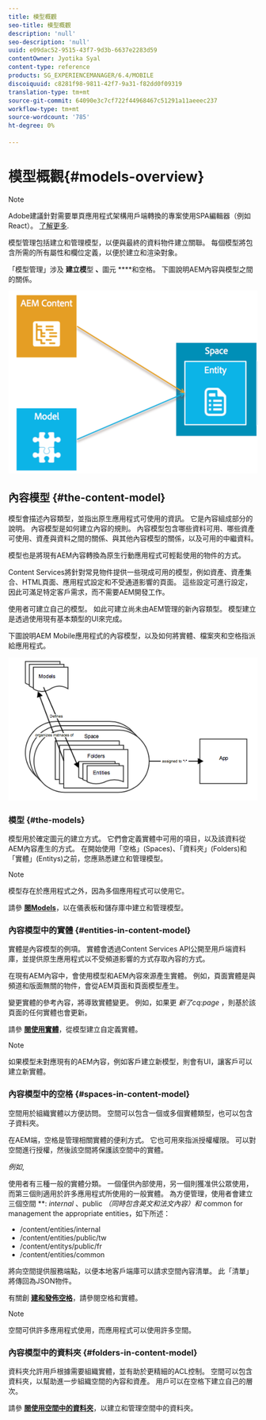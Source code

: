```yaml
---
title: 模型概觀
seo-title: 模型概觀
description: 'null'
seo-description: 'null'
uuid: e09dac52-9515-43f7-9d3b-6637e2283d59
contentOwner: Jyotika Syal
content-type: reference
products: SG_EXPERIENCEMANAGER/6.4/MOBILE
discoiquuid: c8281f98-9811-42f7-9a31-f82dd0f09319
translation-type: tm+mt
source-git-commit: 64090e3c7cf722f44968467c51291a11aeeec237
workflow-type: tm+mt
source-wordcount: '785'
ht-degree: 0%

---
```



# 模型概觀{#models-overview}

>[!NOTE]
>
>Adobe建議針對需要單頁應用程式架構用戶端轉換的專案使用SPA編輯器（例如React）。 [了解更多](/help/sites-developing/spa-overview.md).

模型管理包括建立和管理模型，以便與最終的資料物件建立關聯。 每個模型將包含所需的所有屬性和欄位定義，以便於建立和渲染對象。

「模型管理」涉及 **建立模**&#x200B;型 **、**&#x200B;圖元 ****&#x200B;和空格。 下圖說明AEM內容與模型之間的關係。

![chlimage_1-81](assets/chlimage_1-81.png)

## 內容模型 {#the-content-model}

模型會描述內容類型，並指出原生應用程式可使用的資訊。 它是內容組成部分的說明。 內容模型是如何建立內容的規則。 內容模型包含哪些資料可用、哪些資產可使用、資產與資料之間的關係、與其他內容模型的關係，以及可用的中繼資料。

模型也是將現有AEM內容轉換為原生行動應用程式可輕鬆使用的物件的方式。

Content Services將針對常見物件提供一些現成可用的模型，例如資產、資產集合、HTML頁面、應用程式設定和不受通道影響的頁面。 這些設定可進行設定，因此可滿足特定客戶需求，而不需要AEM開發工作。

使用者可建立自己的模型。 如此可建立尚未由AEM管理的新內容類型。 模型建立是透過使用現有基本類型的UI來完成。

下圖說明AEM Mobile應用程式的內容模型，以及如何將實體、檔案夾和空格指派給應用程式。

![chlimage_1-82](assets/chlimage_1-82.png)

### 模型 {#the-models}

模型用於確定圖元的建立方式。 它們會定義實體中可用的項目，以及該資料從AEM內容產生的方式。 在開始使用「空格」(Spaces)、「資料夾」(Folders)和「實體」(Entitys)之前，您應熟悉建立和管理模型。

>[!NOTE]
>
>模型存在於應用程式之外，因為多個應用程式可以使用它。


請參 **[閱Models](/help/mobile/administer-mobile-apps.md)**，以在儀表板和儲存庫中建立和管理模型。

### 內容模型中的實體 {#entities-in-content-model}

實體是內容模型的例項。 實體會透過Content Services API公開至用戶端資料庫，並提供原生應用程式以不受頻道影響的方式存取內容的方式。

在現有AEM內容中，會使用模型和AEM內容來源產生實體。 例如，頁面實體是與頻道和版面無關的物件，會從AEM頁面和頁面模型產生。

變更實體的參考內容，將導致實體變更。 例如，如果更 *新了cq:page* ，則基於該頁面的任何實體也會更新。

請參 **[閱使用實體](/help/mobile/spaces-and-entities.md)**，從模型建立自定義實體。

>[!NOTE]
>
>如果模型未對應現有的AEM內容，例如客戶建立新模型，則會有UI，讓客戶可以建立新實體。


### 內容模型中的空格 {#spaces-in-content-model}

空間用於組織實體以方便訪問。 空間可以包含一個或多個實體類型，也可以包含子資料夾。

在AEM端，空格是管理相關實體的便利方式。 它也可用來指派授權權限。 可以對空間進行授權，然後該空間將保護該空間中的實體。

*例如*,

使用者有三種一般的實體分類。 一個僅供內部使用，另一個則獲准供公眾使用，而第三個則適用於許多應用程式所使用的一般實體。 為方便管理，使用者會建立三個空間 **: *internal* 、public *（同時包含英文和法文內容）和* common for management the appropriate entities，如下所述：

* /content/entities/internal
* /content/entities/public/tw
* /content/entitys/public/fr
* /content/entities/common

將向空間提供服務端點，以便本地客戶端庫可以請求空間內容清單。 此「清單」將傳回為JSON物件。

有關創 **[建和發佈空格](/help/mobile/spaces-and-entities.md)**，請參閱空格和實體。

>[!NOTE]
>
>空間可供許多應用程式使用，而應用程式可以使用許多空間。

### 內容模型中的資料夾 {#folders-in-content-model}

資料夾允許用戶根據需要組織實體，並有助於更精細的ACL控制。 空間可以包含資料夾，以幫助進一步組織空間的內容和資產。 用戶可以在空格下建立自己的層次。

請參 **[閱使用空間中的資料夾](/help/mobile/spaces-and-entities.md)**，以建立和管理空間中的資料夾。
